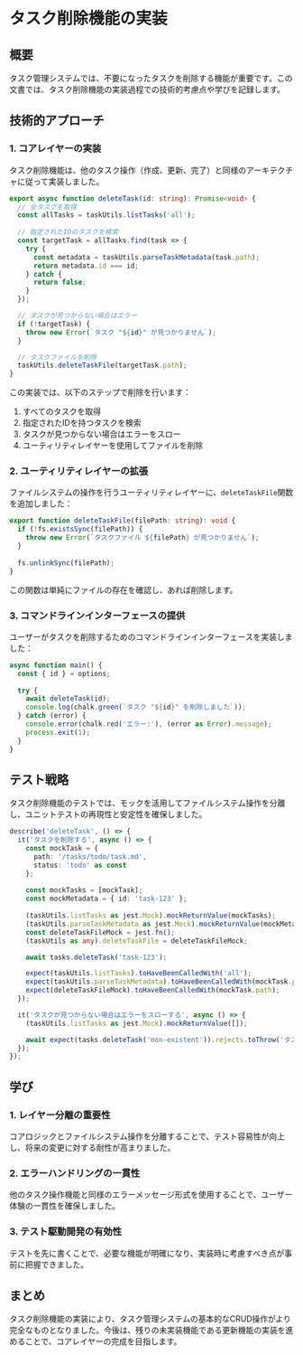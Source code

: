 # タスク削除機能の実装

## 概要
タスク管理システムでは、不要になったタスクを削除する機能が重要です。この文書では、タスク削除機能の実装過程での技術的考慮点や学びを記録します。

## 技術的アプローチ

### 1. コアレイヤーの実装
タスク削除機能は、他のタスク操作（作成、更新、完了）と同様のアーキテクチャに従って実装しました。

```typescript
export async function deleteTask(id: string): Promise<void> {
  // 全タスクを取得
  const allTasks = taskUtils.listTasks('all');
  
  // 指定されたIDのタスクを検索
  const targetTask = allTasks.find(task => {
    try {
      const metadata = taskUtils.parseTaskMetadata(task.path);
      return metadata.id === id;
    } catch {
      return false;
    }
  });

  // タスクが見つからない場合はエラー
  if (!targetTask) {
    throw new Error(`タスク "${id}" が見つかりません`);
  }

  // タスクファイルを削除
  taskUtils.deleteTaskFile(targetTask.path);
}
```

この実装では、以下のステップで削除を行います：
1. すべてのタスクを取得
2. 指定されたIDを持つタスクを検索
3. タスクが見つからない場合はエラーをスロー
4. ユーティリティレイヤーを使用してファイルを削除

### 2. ユーティリティレイヤーの拡張
ファイルシステムの操作を行うユーティリティレイヤーに、`deleteTaskFile`関数を追加しました：

```typescript
export function deleteTaskFile(filePath: string): void {
  if (!fs.existsSync(filePath)) {
    throw new Error(`タスクファイル ${filePath} が見つかりません`);
  }
  
  fs.unlinkSync(filePath);
}
```

この関数は単純にファイルの存在を確認し、あれば削除します。

### 3. コマンドラインインターフェースの提供
ユーザーがタスクを削除するためのコマンドラインインターフェースを実装しました：

```typescript
async function main() {
  const { id } = options;
  
  try {
    await deleteTask(id);
    console.log(chalk.green(`タスク "${id}" を削除しました`));
  } catch (error) {
    console.error(chalk.red('エラー:'), (error as Error).message);
    process.exit(1);
  }
}
```

## テスト戦略
タスク削除機能のテストでは、モックを活用してファイルシステム操作を分離し、ユニットテストの再現性と安定性を確保しました。

```typescript
describe('deleteTask', () => {
  it('タスクを削除する', async () => {
    const mockTask = {
      path: '/tasks/todo/task.md',
      status: 'todo' as const
    };
    
    const mockTasks = [mockTask];
    const mockMetadata = { id: 'task-123' };
    
    (taskUtils.listTasks as jest.Mock).mockReturnValue(mockTasks);
    (taskUtils.parseTaskMetadata as jest.Mock).mockReturnValue(mockMetadata);
    const deleteTaskFileMock = jest.fn();
    (taskUtils as any).deleteTaskFile = deleteTaskFileMock;

    await tasks.deleteTask('task-123');

    expect(taskUtils.listTasks).toHaveBeenCalledWith('all');
    expect(taskUtils.parseTaskMetadata).toHaveBeenCalledWith(mockTask.path);
    expect(deleteTaskFileMock).toHaveBeenCalledWith(mockTask.path);
  });

  it('タスクが見つからない場合はエラーをスローする', async () => {
    (taskUtils.listTasks as jest.Mock).mockReturnValue([]);

    await expect(tasks.deleteTask('non-existent')).rejects.toThrow('タスク "non-existent" が見つかりません');
  });
});
```

## 学び

### 1. レイヤー分離の重要性
コアロジックとファイルシステム操作を分離することで、テスト容易性が向上し、将来の変更に対する耐性が高まりました。

### 2. エラーハンドリングの一貫性
他のタスク操作機能と同様のエラーメッセージ形式を使用することで、ユーザー体験の一貫性を確保しました。

### 3. テスト駆動開発の有効性
テストを先に書くことで、必要な機能が明確になり、実装時に考慮すべき点が事前に把握できました。

## まとめ
タスク削除機能の実装により、タスク管理システムの基本的なCRUD操作がより完全なものとなりました。今後は、残りの未実装機能である更新機能の実装を進めることで、コアレイヤーの完成を目指します。 